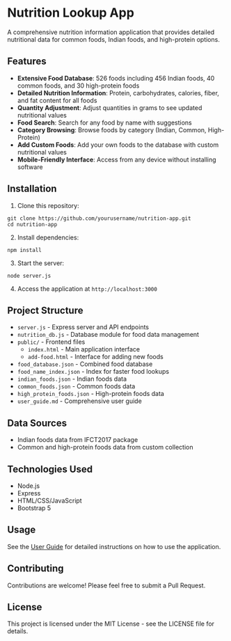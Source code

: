 # Nutrition Lookup App

A comprehensive nutrition information application that provides detailed nutritional data for common foods, Indian foods, and high-protein options.

## Features

- **Extensive Food Database**: 526 foods including 456 Indian foods, 40 common foods, and 30 high-protein foods
- **Detailed Nutrition Information**: Protein, carbohydrates, calories, fiber, and fat content for all foods
- **Quantity Adjustment**: Adjust quantities in grams to see updated nutritional values
- **Food Search**: Search for any food by name with suggestions
- **Category Browsing**: Browse foods by category (Indian, Common, High-Protein)
- **Add Custom Foods**: Add your own foods to the database with custom nutritional values
- **Mobile-Friendly Interface**: Access from any device without installing software

## Installation

1. Clone this repository:
```
git clone https://github.com/yourusername/nutrition-app.git
cd nutrition-app
```

2. Install dependencies:
```
npm install
```

3. Start the server:
```
node server.js
```

4. Access the application at `http://localhost:3000`

## Project Structure

- `server.js` - Express server and API endpoints
- `nutrition_db.js` - Database module for food data management
- `public/` - Frontend files
  - `index.html` - Main application interface
  - `add-food.html` - Interface for adding new foods
- `food_database.json` - Combined food database
- `food_name_index.json` - Index for faster food lookups
- `indian_foods.json` - Indian foods data
- `common_foods.json` - Common foods data
- `high_protein_foods.json` - High-protein foods data
- `user_guide.md` - Comprehensive user guide

## Data Sources

- Indian foods data from IFCT2017 package
- Common and high-protein foods data from custom collection

## Technologies Used

- Node.js
- Express
- HTML/CSS/JavaScript
- Bootstrap 5

## Usage

See the [User Guide](user_guide.md) for detailed instructions on how to use the application.

## Contributing

Contributions are welcome! Please feel free to submit a Pull Request.

## License

This project is licensed under the MIT License - see the LICENSE file for details.
